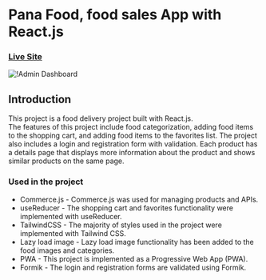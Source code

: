 # Pana Food, food sales App with React.js<br/>

### [Live Site](https://pana-food.vercel.app/)


![!Admin Dashboard](https://yourimageshare.com/ib/7UqqDMI6hV.webp)

## Introduction

This project is a food delivery project built with React.js.<br/>
The features of this project include food categorization, adding food items to the shopping cart, and adding food items to the favorites list. The project also includes a login and registration form with validation. Each product has a details page that displays more information about the product and shows similar products on the same page. 

### Used in the project
- Commerce.js - Commerce.js was used for managing products and APIs.
- useReducer - The shopping cart and favorites functionality were implemented with useReducer.
- TailwindCSS - The majority of styles used in the project were implemented with Tailwind CSS.
- Lazy load image - Lazy load image functionality has been added to the food images and categories.
- PWA - This project is implemented as a Progressive Web App (PWA).
- Formik - The login and registration forms are validated using Formik.
